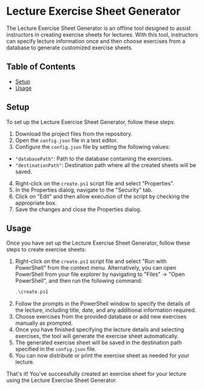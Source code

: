 # Lecture Exercise Sheet Generator

The Lecture Exercise Sheet Generator is an offline tool designed to assist instructors in creating exercise sheets for lectures. With this tool, instructors can specify lecture information once and then choose exercises from a database to generate customized exercise sheets.

## Table of Contents

- [Setup](#setup)
- [Usage](#usage)

## Setup

To set up the Lecture Exercise Sheet Generator, follow these steps:

1. Download the project files from the repository.
2. Open the `config.json` file in a text editor.
3. Configure the `config.json` file by setting the following values:
  - `"databasePath"`: Path to the database containing the exercises.
  - `"destinationPath"`: Destination path where all the created sheets will be saved.
4. Right-click on the `create.ps1` script file and select "Properties".
5. In the Properties dialog, navigate to the "Security" tab.
6. Click on "Edit" and then allow execution of the script by checking the appropriate box.
7. Save the changes and close the Properties dialog.

## Usage

Once you have set up the Lecture Exercise Sheet Generator, follow these steps to create exercise sheets:

1. Right-click on the `create.ps1` script file and select "Run with PowerShell" from the context menu. Alternatively, you can open PowerShell from your file explorer by navigating to "Files" -> "Open PowerShell", and then run the following command:
    ```powershell
    .\create.ps1
    ```
2. Follow the prompts in the PowerShell window to specify the details of the lecture, including title, date, and any additional information required.
6. Choose exercises from the provided database or add new exercises manually as prompted.
7. Once you have finished specifying the lecture details and selecting exercises, the tool will generate the exercise sheet automatically.
8. The generated exercise sheet will be saved in the destination path specified in the `config.json` file.
9. You can now distribute or print the exercise sheet as needed for your lecture.

That's it! You've successfully created an exercise sheet for your lecture using the Lecture Exercise Sheet Generator.
